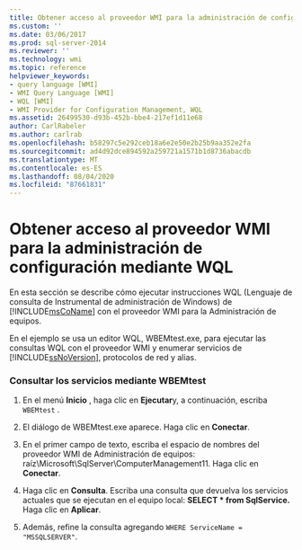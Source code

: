 ```yaml
---
title: Obtener acceso al proveedor WMI para la administración de configuración mediante WQL | Microsoft Docs
ms.custom: ''
ms.date: 03/06/2017
ms.prod: sql-server-2014
ms.reviewer: ''
ms.technology: wmi
ms.topic: reference
helpviewer_keywords:
- query language [WMI]
- WMI Query Language [WMI]
- WQL [WMI]
- WMI Provider for Configuration Management, WQL
ms.assetid: 26499530-d93b-452b-bbe4-217ef1d11e68
author: CarlRabeler
ms.author: carlrab
ms.openlocfilehash: b58297c5e292ceb18a6e2e50e2b25b9aa352e2fa
ms.sourcegitcommit: ad4d92dce894592a259721a1571b1d8736abacdb
ms.translationtype: MT
ms.contentlocale: es-ES
ms.lasthandoff: 08/04/2020
ms.locfileid: "87661831"
---
```

# <a name="access-wmi-provider-for-configuration-management-using-wql"></a>Obtener acceso al proveedor WMI para la administración de configuración mediante WQL
  En esta sección se describe cómo ejecutar instrucciones WQL (Lenguaje de consulta de Instrumental de administración de Windows) de [!INCLUDE[msCoName](../../includes/msconame-md.md)] con el proveedor WMI para la Administración de equipos.  
  
 En el ejemplo se usa un editor WQL, WBEMtest.exe, para ejecutar las consultas WQL con el proveedor WMI y enumerar servicios de [!INCLUDE[ssNoVersion](../../includes/ssnoversion-md.md)], protocolos de red y alias.  
  
### <a name="querying-services-using-wbemtest"></a>Consultar los servicios mediante WBEMtest  
  
1.  En el menú **Inicio** , haga clic en **Ejecutar**y, a continuación, escriba `WBEMtest` .  
  
2.  El diálogo de WBEMtest.exe aparece. Haga clic en **Conectar**.  
  
3.  En el primer campo de texto, escriba el espacio de nombres del proveedor WMI de Administración de equipos: raíz\Microsoft\SqlServer\ComputerManagement11. Haga clic en **Conectar**.  
  
4.  Haga clic en **Consulta**. Escriba una consulta que devuelva los servicios actuales que se ejecutan en el equipo local: **SELECT \* from SqlService.** Haga clic en **Aplicar**.  
  
5.  Además, refine la consulta agregando `WHERE ServiceName = "MSSQLSERVER"`.  
  
  
